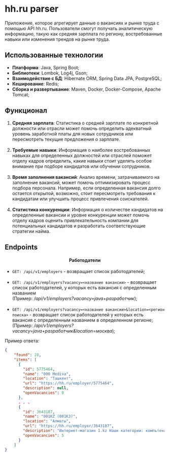 # hh.ru parser

Приложение, которое агрегирует данные о вакансиях и рынке труда с помощью API hh.ru. Пользователи смогут получать аналитическую информацию, такую как средняя зарплата по региону, востребованные навыки или
изменения трендов на рынке труда.

## Использованные технологии

- **Платформа**: Java, Spring Boot;
- **Библиотеки**: Lombok, Log4j, Gson;
- **Взаимодействие с БД**: Hibernate ORM, Spring Data JPA, PostgreSQL;
- **Кеширование**: Redis;
- **Сборка и развертывание**: Maven, Docker, Docker-Compose, Apache Tomcat;

## Функционал

1. **Средняя зарплата**: Статистика о средней зарплате по конкретной должности или отрасли может помочь определить
адекватный уровень заработной платы для новых сотрудников или пересмотреть текущие предложения о зарплате.
<br><br>
2. **Требуемые навыки**: Информация о наиболее востребованных навыках для определенных должностей или отраслей поможет отделу кадров определить, какие навыки стоит уделять особое внимание при подборе кандидатов или обучении сотрудников.
<br><br>
3. **Время заполнения вакансий**: Анализ времени, затрачиваемого на заполнение вакансий, может помочь оптимизировать процесс подбора персонала. Например, если определенная вакансия долго остается открытой, возможно, стоит пересмотреть требования к кандидатам или улучшить процесс привлечения соискателей.
<br><br>
4. **Статистика конкуренции**: Информация о количестве кандидатов на определенные вакансии и уровне конкуренции может помочь отделу кадров оценить привлекательность компании для потенциальных кандидатов и разработать соответствующие стратегии найма.

## Endpoints

<h4 align="center">Работодатели</h4>

- `GET: /api/v1/employers` - возвращает список работодателей;
<br><br>
- `GET: /api/v1/employers?vacancy=<название вакансии>` - возвращает список работодателей, у которых
есть вакансия с определенным названием 
<br>(Пример: _/api/v1/employers?vacancy=java+разработчик_);
<br><br>
- `GET: /api/v1/employers?vacancy=<название вакансии>&location=<регион поиска>` - возвращает список работодателей
  у которых есть вакансия с определенным названием в определенном регионе;
<br>(Пример: _/api/v1/employers?vacancy=java+разработчик&location=москва_);

Пример ответа:
```json
{
    "found": 20,
    "items": [
      {
        "id": 5775464,
        "name": "000 Mediva",
        "location": "Ташкент",
        "url": "https://hh.ru/employer/5775464",
        "description": null,
        "openVacancies": 0
      },
      . . .
      {
        "id": 3643187,
        "name": "001KZ (001КЗ)",
        "location": "Алматы",
        "url": "https://hh.ru/employer/3643187",
        "description": "Интернет-магазин 1.kz Наши категории: компьтеная техника, смартфоны, бытовая техника и электроника, сантехника, товары для дома и сада, автотовары и шины, товары для туризма,  игрушки и конструкторы, зоотовары, парфюмерия и многое другое.",
        "openVacancies": 5
      }
    ]
}
```
